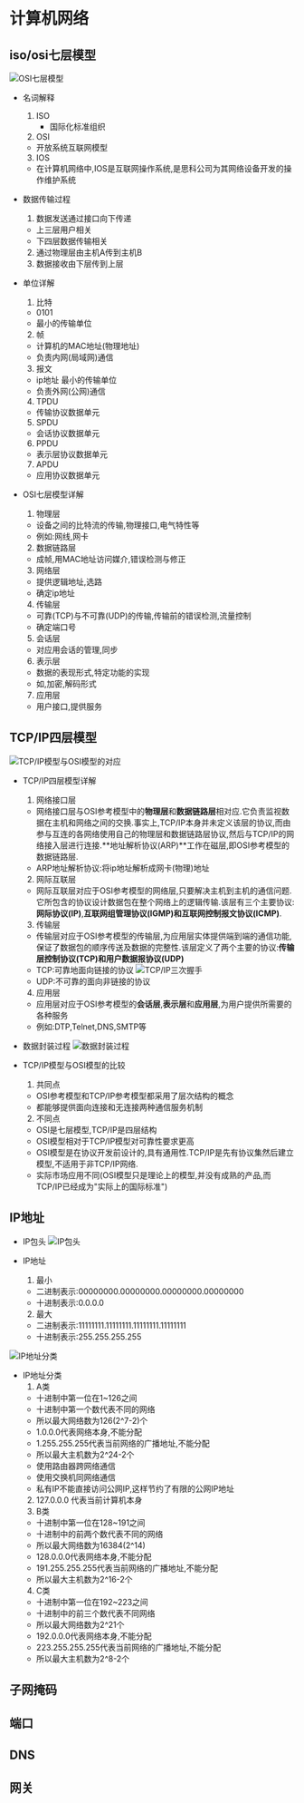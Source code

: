 # 计算机网络
## iso/osi七层模型
![OSI七层模型](https://github.com/DiscardPast/MoocStudy/blob/master/%E8%AE%A1%E7%AE%97%E6%9C%BA%E7%BD%91%E7%BB%9C/%E5%AD%A6%E4%B9%A0%E6%88%AA%E5%9B%BE/OSI%E4%B8%83%E5%B1%82%E6%A8%A1%E5%9E%8B.png)

* 名词解释
  1. ISO
     - 国际化标准组织
  2. OSI
    - 开放系统互联网模型
  3. IOS
    - 在计算机网络中,IOS是互联网操作系统,是思科公司为其网络设备开发的操作维护系统

* 数据传输过程
  1. 数据发送通过接口向下传递
    - 上三层用户相关
    - 下四层数据传输相关
  2. 通过物理层由主机A传到主机B
  3. 数据接收由下层传到上层

* 单位详解
  1. 比特
    - 0101
    - 最小的传输单位
  2. 帧
    - 计算机的MAC地址(物理地址)
    - 负责内网(局域网)通信
  3. 报文
    - ip地址 最小的传输单位
    - 负责外网(公网)通信
  4. TPDU
    - 传输协议数据单元
  5. SPDU
    - 会话协议数据单元
  6. PPDU
    - 表示层协议数据单元
  7. APDU
    - 应用协议数据单元

* OSI七层模型详解
  1. 物理层
    - 设备之间的比特流的传输,物理接口,电气特性等
    - 例如:网线,网卡
  2. 数据链路层
    - 成帧,用MAC地址访问媒介,错误检测与修正
  3. 网络层
    - 提供逻辑地址,选路
    - 确定ip地址
  4. 传输层
    - 可靠(TCP)与不可靠(UDP)的传输,传输前的错误检测,流量控制
    - 确定端口号
  5. 会话层
    - 对应用会话的管理,同步
  6. 表示层
    - 数据的表现形式,特定功能的实现
    - 如,加密,解码形式
  7. 应用层
    - 用户接口,提供服务

## TCP/IP四层模型
![TCP/IP模型与OSI模型的对应](https://github.com/DiscardPast/MoocStudy/blob/master/%E8%AE%A1%E7%AE%97%E6%9C%BA%E7%BD%91%E7%BB%9C/%E5%AD%A6%E4%B9%A0%E6%88%AA%E5%9B%BE/TCPIP%E6%A8%A1%E5%9E%8B%E4%B8%8EOSI%E6%A8%A1%E5%9E%8B%E7%9A%84%E5%AF%B9%E5%BA%94.png)

* TCP/IP四层模型详解
  1. 网络接口层
    - 网络接口层与OSI参考模型中的**物理层**和**数据链路层**相对应.它负责监视数据在主机和网络之间的交换.事实上,TCP/IP本身并未定义该层的协议,而由参与互连的各网络使用自己的物理层和数据链路层协议,然后与TCP/IP的网络接入层进行连接.**地址解析协议(ARP)**工作在磁层,即OSI参考模型的数据链路层.
    - ARP地址解析协议:将ip地址解析成网卡(物理)地址
  2. 网际互联层
    - 网际互联层对应于OSI参考模型的网络层,只要解决主机到主机的通信问题.它所包含的协议设计数据包在整个网络上的逻辑传输.该层有三个主要协议:**网际协议(IP)**,**互联网组管理协议(IGMP)**和**互联网控制报文协议(ICMP)**.
  3. 传输层
    - 传输层对应于OSI参考模型的传输层,为应用层实体提供端到端的通信功能,保证了数据包的顺序传送及数据的完整性.该层定义了两个主要的协议:**传输层控制协议(TCP)**和**用户数据报协议(UDP)**
    - TCP:可靠地面向链接的协议
	![TCP/IP三次握手](https://github.com/DiscardPast/MoocStudy/blob/master/%E8%AE%A1%E7%AE%97%E6%9C%BA%E7%BD%91%E7%BB%9C/%E5%AD%A6%E4%B9%A0%E6%88%AA%E5%9B%BE/TCPIP%E4%B8%89%E6%AC%A1%E6%8F%A1%E6%89%8B.png)
    - UDP:不可靠的面向非链接的协议
  4. 应用层
    - 应用层对应于OSI参考模型的**会话层**,**表示层**和**应用层**,为用户提供所需要的各种服务
    - 例如:DTP,Telnet,DNS,SMTP等



* 数据封装过程
![数据封装过程](https://github.com/DiscardPast/MoocStudy/blob/master/%E8%AE%A1%E7%AE%97%E6%9C%BA%E7%BD%91%E7%BB%9C/%E5%AD%A6%E4%B9%A0%E6%88%AA%E5%9B%BE/%E6%95%B0%E6%8D%AE%E5%B0%81%E8%A3%85%E8%BF%87%E7%A8%8B.png)

* TCP/IP模型与OSI模型的比较
  1. 共同点
    - OSI参考模型和TCP/IP参考模型都采用了层次结构的概念
    - 都能够提供面向连接和无连接两种通信服务机制
  2. 不同点
    - OSI是七层模型,TCP/IP是四层结构
    - OSI模型相对于TCP/IP模型对可靠性要求更高
    - OSI模型是在协议开发前设计的,具有通用性.TCP/IP是先有协议集然后建立模型,不适用于非TCP/IP网络.
    - 实际市场应用不同(OSI模型只是理论上的模型,并没有成熟的产品,而TCP/IP已经成为"实际上的国际标准")

## IP地址

* IP包头
![IP包头](https://github.com/DiscardPast/MoocStudy/blob/master/%E8%AE%A1%E7%AE%97%E6%9C%BA%E7%BD%91%E7%BB%9C/%E5%AD%A6%E4%B9%A0%E6%88%AA%E5%9B%BE/IP%E5%8C%85%E5%A4%B4.png)

* IP地址
  1. 最小
    - 二进制表示:00000000.00000000.00000000.00000000
    - 十进制表示:0.0.0.0
  2. 最大
    - 二进制表示:11111111.11111111.11111111.11111111
    - 十进制表示:255.255.255.255

![IP地址分类](https://github.com/DiscardPast/MoocStudy/blob/master/%E8%AE%A1%E7%AE%97%E6%9C%BA%E7%BD%91%E7%BB%9C/%E5%AD%A6%E4%B9%A0%E6%88%AA%E5%9B%BE/IP%E5%9C%B0%E5%9D%80%E5%88%86%E7%B1%BB.png)

* IP地址分类
  1. A类
    - 十进制中第一位在1~126之间
    - 十进制中第一个数代表不同的网络
    - 所以最大网络数为126(2^7-2)个
    - 1.0.0.0代表网络本身,不能分配
    - 1.255.255.255代表当前网络的广播地址,不能分配
    - 所以最大主机数为2^24-2个
    - 使用路由器跨网络通信
    - 使用交换机同网络通信
    - 私有IP不能直接访问公网IP,这样节约了有限的公网IP地址
  2. 127.0.0.0 代表当前计算机本身
  3. B类
    - 十进制中第一位在128~191之间
    - 十进制中的前两个数代表不同的网络
    - 所以最大网络数为16384(2^14)
    - 128.0.0.0代表网络本身,不能分配
    - 191.255.255.255代表当前网络的广播地址,不能分配
    - 所以最大主机数为2^16-2个
  4. C类
    - 十进制中第一位在192~223之间
    - 十进制中的前三个数代表不同网络
    - 所以最大网络数为2^21个
    - 192.0.0.0代表网络本身,不能分配
    - 223.255.255.255代表当前网络的广播地址,不能分配
    - 所以最大主机数为2^8-2个

## 子网掩码

## 端口


## DNS
## 网关